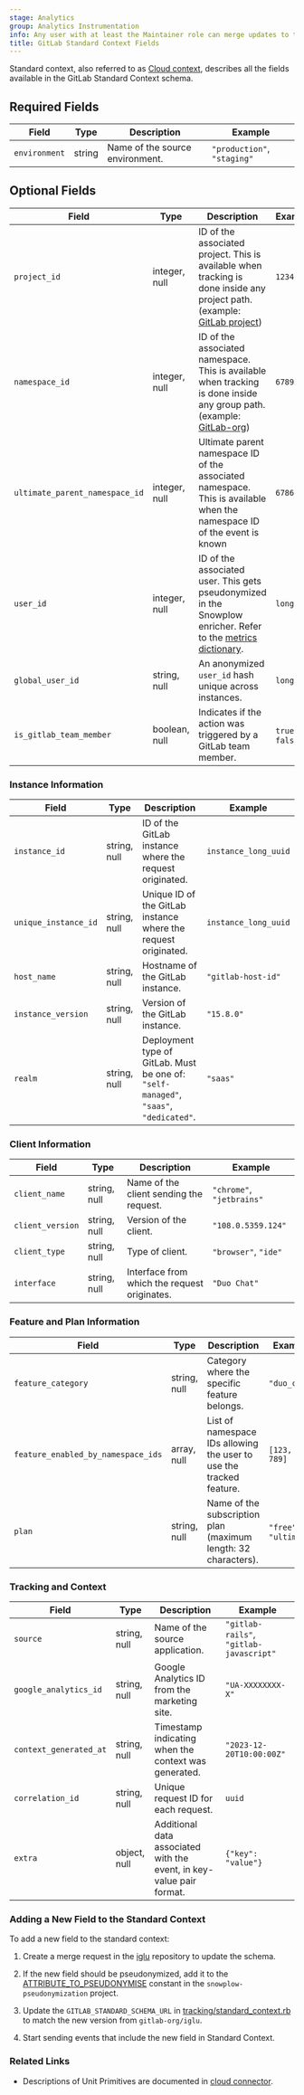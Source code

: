 ```yaml
---
stage: Analytics
group: Analytics Instrumentation
info: Any user with at least the Maintainer role can merge updates to this content. For details, see https://docs.gitlab.com/development/development_processes/#development-guidelines-review.
title: GitLab Standard Context Fields
---
```


Standard context, also referred to as [Cloud context](https://gitlab.com/gitlab-org/analytics-section/analytics-instrumentation/proposals/-/blob/master/doc/data_usage_collection_outside_gitlab_codebase.md?ref_type=heads), describes all the fields available in the GitLab Standard Context schema.

## Required Fields

| Field          | Type   | Description                        | Example               |
|----------------|--------|------------------------------------|-----------------------|
| `environment`  | string | Name of the source environment.   | `"production"`, `"staging"` |

## Optional Fields

| Field             | Type          | Description                                                                                       | Example             |
|-------------------|---------------|---------------------------------------------------------------------------------------------------|---------------------|
| `project_id`      | integer, null | ID of the associated project. This is available when tracking is done inside any project path. (example: [GitLab project](https://gitlab.com/gitlab-org/gitlab))                                                                    | `12345`            |
| `namespace_id`    | integer, null | ID of the associated namespace. This is available when tracking is done inside any group path. (example: [GitLab-org](https://gitlab.com/gitlab-org))                                                                                                                        | `67890`            |
| `ultimate_parent_namespace_id`   | integer, null | Ultimate parent namespace ID of the associated namespace. This is available when the namespace ID of the event is known                                                                                                                                          | `67869`            |
| `user_id`         | integer, null | ID of the associated user. This gets pseudonymized in the Snowplow enricher. Refer to the [metrics dictionary](https://metrics.gitlab.com/identifiers/). | `longhash`         |
| `global_user_id`  | string, null  | An anonymized `user_id` hash unique across instances.                                            | `longhash`         |
| `is_gitlab_team_member` | boolean, null | Indicates if the action was triggered by a GitLab team member.                                   | `true`, `false`    |

### Instance Information

| Field            | Type          | Description                                              | Example                   |
|------------------|---------------|----------------------------------------------------------|---------------------------|
| `instance_id`    | string, null  | ID of the GitLab instance where the request originated.  | `instance_long_uuid`      |
| `unique_instance_id`    | string, null  | Unique ID of the GitLab instance where the request originated.  | `instance_long_uuid`      |
| `host_name`      | string, null  | Hostname of the GitLab instance.                        | `"gitlab-host-id"`        |
| `instance_version` | string, null | Version of the GitLab instance.                         | `"15.8.0"`                |
| `realm`          | string, null  | Deployment type of GitLab. Must be one of: `"self-managed"`, `"saas"`, `"dedicated"`. | `"saas"`                  |

### Client Information

| Field            | Type          | Description                                              | Example                   |
|------------------|---------------|----------------------------------------------------------|---------------------------|
| `client_name`    | string, null  | Name of the client sending the request.                 | `"chrome"`, `"jetbrains"` |
| `client_version` | string, null  | Version of the client.                                  | `"108.0.5359.124"`        |
| `client_type`    | string, null  | Type of client.                                         | `"browser"`, `"ide"`      |
| `interface`      | string, null  | Interface from which the request originates.            | `"Duo Chat"`              |

### Feature and Plan Information

| Field                         | Type          | Description                                                                 | Example                  |
|-------------------------------|---------------|-----------------------------------------------------------------------------|--------------------------|
| `feature_category`            | string, null  | Category where the specific feature belongs.                                | `"duo_chat"`            |
| `feature_enabled_by_namespace_ids` | array, null | List of namespace IDs allowing the user to use the tracked feature.         | `[123, 456, 789]`       |
| `plan`                        | string, null  | Name of the subscription plan (maximum length: 32 characters).              | `"free"`, `"ultimate"`  |

### Tracking and Context

| Field                 | Type          | Description                                              | Example                      |
|-----------------------|---------------|----------------------------------------------------------|------------------------------|
| `source`              | string, null  | Name of the source application.                         | `"gitlab-rails"`, `"gitlab-javascript"` |
| `google_analytics_id` | string, null  | Google Analytics ID from the marketing site.            | `"UA-XXXXXXXX-X"`           |
| `context_generated_at` | string, null | Timestamp indicating when the context was generated.    | `"2023-12-20T10:00:00Z"`    |
| `correlation_id`      | string, null  | Unique request ID for each request.                     | `uuid`                      |
| `extra`               | object, null  | Additional data associated with the event, in key-value pair format. | `{"key": "value"}`          |

### Adding a New Field to the Standard Context

To add a new field to the standard context:

1. Create a merge request in the [iglu](https://gitlab.com/gitlab-org/iglu/-/tree/master/public/schemas/com.gitlab/gitlab_standard/jsonschema?ref_type=heads) repository to update the schema.

1. If the new field should be pseudonymized, add it to the [ATTRIBUTE_TO_PSEUDONYMISE](https://gitlab.com/gitlab-org/analytics-section/analytics-instrumentation/snowplow-pseudonymization/-/blob/main/lib/snowplow/gitlab_standard_context.rb?ref_type=heads#L9) constant in the `snowplow-pseudonymization` project.

1. Update the `GITLAB_STANDARD_SCHEMA_URL` in [tracking/standard_context.rb](https://gitlab.com/gitlab-org/gitlab/-/blob/master/lib/gitlab/tracking/standard_context.rb#L6) to match the new version from `gitlab-org/iglu`.
1. Start sending events that include the new field in Standard Context.

### Related Links

- Descriptions of Unit Primitives are documented in [cloud connector](https://gitlab.com/gitlab-org/cloud-connector/gitlab-cloud-connector/-/tree/main/config/unit_primitives).
